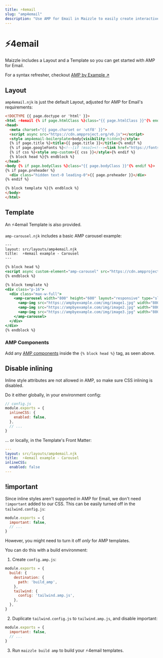 ```yaml
---
title: ⚡4email
slug: "amp4email"
description: "Use AMP for Email in Maizzle to easily create interactive HTML emails with realtime information and in-line actions"
---
```


# ⚡4email

Maizzle includes a Layout and a Template so you can get started with AMP for Email.

For a syntax refresher, checkout [AMP by Example &nearr;](https://ampbyexample.com/amphtml-email/introduction/hello_world/)

## Layout

`amp4email.njk` is just the default Layout, adjusted for AMP for Email's requirements:

```html
<!DOCTYPE {{ page.doctype or 'html' }}>
<html ⚡4email {% if page.htmlClass %}class="{{ page.htmlClass }}"{% endif %} lang="{{ page.language or 'en' }}">
<head>
  <meta charset="{{ page.charset or 'utf8' }}">
  <script async src="https://cdn.ampproject.org/v0.js"></script>
  <style amp4email-boilerplate>body{visibility:hidden}</style>
  {% if page.title %}<title>{{ page.title }}</title>{% endif %}
  {% if page.googleFonts %}<!--[if !mso]><!--><link href="https://fonts.googleapis.com/css?family={{ page.googleFonts }}" rel="stylesheet"><!--<![endif]-->{%- endif %}
  {% if css %}<style amp-custom>{{ css }}</style>{% endif %}
  {% block head %}{% endblock %}
</head>
<body {% if page.bodyClass %}class="{{ page.bodyClass }}"{% endif %}>
{% if page.preheader %}
  <div class="hidden text-0 leading-0">{{ page.preheader }}</div>
{% endif %}

{% block template %}{% endblock %}
</body>
</html>
```

## Template

An ⚡4email Template is also provided.

`amp-carousel.njk` includes a basic AMP carousel example:

```handlebars
---
layout: src/layouts/amp4email.njk
title:  ⚡4email example - Carousel
---

{% block head %}
<script async custom-element="amp-carousel" src="https://cdn.ampproject.org/v0/amp-carousel-0.1.js"></script>
{% endblock %}

{% block template %}
<div class="p-16">
  <div class="max-w-full">
    <amp-carousel width="800" height="600" layout="responsive" type="slides">
      <amp-img src="https://ampbyexample.com/img/image1.jpg" width="800" height="600" alt="a sample image"></amp-img>
      <amp-img src="https://ampbyexample.com/img/image2.jpg" width="800" height="600" alt="another sample image"></amp-img>
      <amp-img src="https://ampbyexample.com/img/image3.jpg" width="800" height="600" alt="and another sample image"></amp-img>
    </amp-carousel>
  </div>
</div>
{% endblock %}
```

### AMP Components

Add any [AMP components](https://ampbyexample.com/amphtml-email/introduction/hello_world/#amp-components) inside the `{% block head %}` tag, as seen above.

## Disable inlining

Inline style attributes are not allowed in AMP, so make sure CSS inlining is disabled. 

Do it either globally, in your environment config:

```js
// config.js
module.exports = {
  inlineCSS: {
    enabled: false,
  },
  // ...
}
```

... or locally, in the Template's Front Matter:

```yaml
---
layout: src/layouts/amp4email.njk
title:  ⚡4email example - Carousel
inlineCSS:
  enabled: false
---
```

## !important

Since inline styles aren't supported in AMP for Email, we don't need `!important` added to our CSS. This can be easily turned off in the `tailwind.config.js`:

```js
module.exports = {
  important: false,
  // ...
}
```

However, you might need to turn it off _only_ for AMP templates.

You can do this with a build environment:

1. Create `config.amp.js`:

  ```js
  module.exports = {
    build: {
      destination: {
        path: 'build_amp',
      },
      tailwind: {
        config: 'tailwind.amp.js',
      },
    },
  }
  ```
2. Duplicate `tailwind.config.js` to `tailwind.amp.js`, and disable important:

  ```js
  module.exports = {
    important: false,
    // ...
  }
  ```
3. Run `maizzle build amp` to build your ⚡4email templates.
